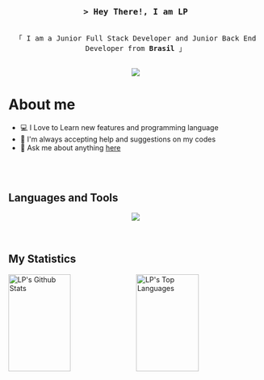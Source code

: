 <!--
**LSilvaPedroso/LSilvaPedroso** is a ✨ _special_ ✨ repository because its `README.md` (this file) appears on your GitHub profile.

Here are some ideas to get you started:

- 🔭 I’m currently working on ...
- 🌱 I’m currently learning ...
- 👯 I’m looking to collaborate on ...
- 🤔 I’m looking for help with ...
- 💬 Ask me about ...
- 📫 How to reach me: ...
- 😄 Pronouns: ...
- ⚡ Fun fact: ...
-->


<!-- Intro  -->
<h3 align="center">
        <samp>&gt; Hey There!, I am
                <b>LP</b>
        </samp>
</h3>


<p align="center"> 
  <samp>
    <br>
    「 I am a Junior Full Stack Developer and Junior Back End Developer from <b>Brasil</b> 」
    <br>
    <br>
  </samp>
</p>

<p align="center">
<a href="https://www.linkedin.com/in/larissapedroso" target="_blank">
  <!-- <img src="https://img.shields.io/badge/LinkedIn-0077B5?style=for-the-badge&logo=linkedin&logoColor=white" alt="alsiam"/>-->
        <img src="https://skillicons.dev/icons?i=linkedin" />
 </a>
 </p>

<!-- About Section -->
 # About me

- 💻 I Love to Learn new features and programming language
- 🤔 I'm always accepting help and suggestions on my codes
- 💬 Ask me about anything [here](https://github.com/LSilvaPedroso/LSilvaPedroso/issues)
<!-- - 📫 Reach me anytime: @gmail.com -->

<br/>
<br/>

## Languages and Tools

<div align="center">
  <a href="https://github.com/LSilvaPedroso">
    <img src="https://skillicons.dev/icons?i=powershell,cs,dotnet,js,html,css,py,react,java,kotlin,androidstudio,discord,figma,git,github,windows,postman,stackoverflow,visualstudio,vscode" />
  </a>
</div>

<br/>
<br/>

## My Statistics

<a> 
    <a href="https://github.com/LSilvaPedroso"><img alt="LP's Github Stats" src="https://denvercoder1-github-readme-stats.vercel.app/api?username=LSilvaPedroso&show_icons=true&count_private=true&theme=react&border_color=22272E&bg_color=22272E&title_color=EFF2F1&icon_color=F8D866" height="192px" width="49.5%"/></a>
  <a href="https://github.com/LSilvaPedroso"><img alt="LP's Top Languages" src="https://denvercoder1-github-readme-stats.vercel.app/api/top-langs/?username=LSilvaPedroso&langs_count=8&layout=compact&theme=react&border_color=22272E&bg_color=22272E&title_color=EFF2F1&icon_color=F8D866" height="192px" width="49.5%"/></a>
  <br/>
</a>
